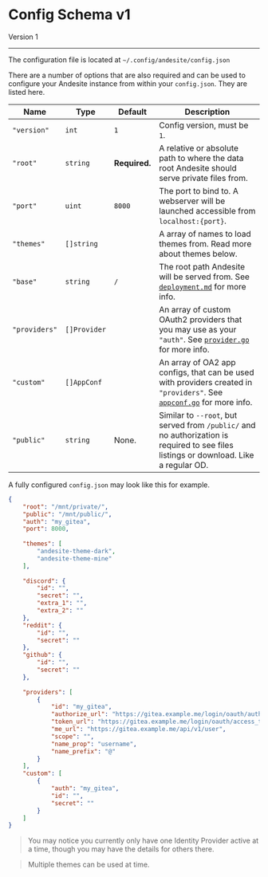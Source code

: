 # Config Schema v1

Version 1

---------

The configuration file is located at `~/.config/andesite/config.json`

There are a number of options that are also required and can be used to configure your Andesite instance from within your `config.json`. They are listed here.

| Name | Type | Default | Description |
|------|------|---------|-------------|
| `"version"` | `int` | `1` | Config version, must be `1`. |
| `"root"` | `string` | **Required.** | A relative or absolute path to where the data root Andesite should serve private files from. |
| `"port"` | `uint` | `8000` | The port to bind to. A webserver will be launched accessible from `localhost:{port}`. |
| `"themes"` | `[]string` | ` ` | A array of names to load themes from. Read more about themes below. |
| `"base"` | `string` | `/` | The root path Andesite will be served from. See [`deployment.md`](docs/deployment.md) for more info. |
| `"providers"` | `[]Provider` | ` ` | An array of custom OAuth2 providers that you may use as your `"auth"`. See [`provider.go`](https://github.com/nektro/go.oauth2#provider-schema) for more info. |
| `"custom"` | `[]AppConf` | ` ` | An array of OA2 app configs, that can be used with providers created in `"providers"`. See [`appconf.go`](https://github.com/nektro/go.oauth2#appconf-schema) for more info. |
| `"public"` | `string` | None. | Similar to `--root`, but served from `/public/` and no authorization is required to see files listings or download. Like a regular OD. |

A fully configured `config.json` may look like this for example.
```json
{
	"root": "/mnt/private/",
	"public": "/mnt/public/",
	"auth": "my_gitea",
    "port": 8000,
    
    "themes": [
        "andesite-theme-dark",
        "andesite-theme-mine"
    ],
    
    "discord": {
		"id": "",
		"secret": "",
		"extra_1": "",
		"extra_2": ""
	},
	"reddit": {
		"id": "",
		"secret": ""
	},
	"github": {
		"id": "",
		"secret": ""
    },
    
    "providers": [
		{
			"id": "my_gitea",
			"authorize_url": "https://gitea.example.me/login/oauth/authorize",
			"token_url": "https://gitea.example.me/login/oauth/access_token",
			"me_url": "https://gitea.example.me/api/v1/user",
			"scope": "",
			"name_prop": "username",
			"name_prefix": "@"
		}
	],
	"custom": [
		{
			"auth": "my_gitea",
			"id": "",
			"secret": ""
		}
	]
}
```

> You may notice you currently only have one Identity Provider active at a time, though you may have the details for others there.

> Multiple themes can be used at time.
